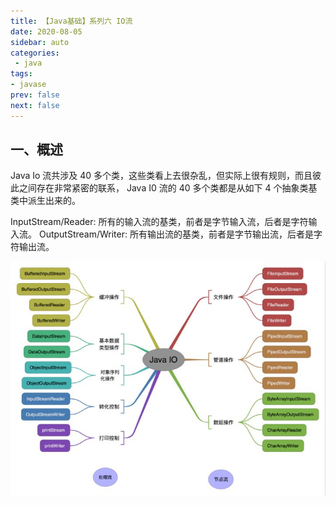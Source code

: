 ```yaml
---
title: 【Java基础】系列六 IO流
date: 2020-08-05
sidebar: auto
categories:
 - java
tags:
- javase
prev: false
next: false
---
```


## 一、概述
Java Io 流共涉及 40 多个类，这些类看上去很杂乱，但实际上很有规则，而且彼此之间存在非常紧密的联系， Java I0 流的 40 多个类都是从如下 4 个抽象类基类中派生出来的。

InputStream/Reader: 所有的输入流的基类，前者是字节输入流，后者是字符输入流。
OutputStream/Writer: 所有输出流的基类，前者是字节输出流，后者是字符输出流。

<center>

![CACHE](./img/io.png)

</center>

